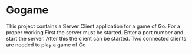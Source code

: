# Gogame
This project contains a Server Client application for a game of Go.
For a proper working First the server must be started.
Enter a port number and start the server.
After this the client can be started. 
Two connected clients are needed to play a game of Go

